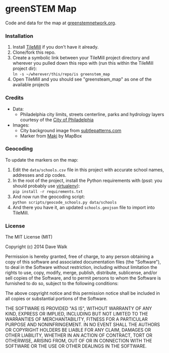 # greenSTEM Map

Code and data for the map at [greenstemnetwork.org](http://greenstemnetwork.org/).

### Installation

1. Install [TileMill](https://www.mapbox.com/tilemill/) if you don't have it already.
2. Clone/fork this repo.
3. Create a symbolic link between your TileMill project directory and wherever you pulled down this repo with (run this within the TileMill project dir):  
    `ln -s ~/wherever/this/repo/is greenstem_map`
4. Open TileMill and you should see "greensteam_map" as one of the available projects

### Credits
- Data:  
    - Philadelphia city limits, streets centerline, parks and hydrology layers courtesy of the [City of Philadelphia](http://opendataphilly.org/opendata/search/?qs=City%20of%20Philadelphia)
- Images:  
    - City background image from [subtlepatterns.com](http://subtlepatterns.com)
    - Marker from [Maki](https://www.mapbox.com/maki/) by MapBox

### Geocoding

To update the markers on the map:

1. Edit the `data/schools.csv` file in this project with accurate school names, addresses and zip codes.
2. In the root of the project, install the Python requirements with (psst: you should probably use [virtualenv](http://dabapps.com/blog/introduction-to-pip-and-virtualenv-python/)):  
`pip install -r requirements.txt`
3. And now run the geocoding script:  
`python scripts/geocode_schools.py data/schools`
4. And there you have it, an updated `schools.geojson` file to import into TileMill.

### License

The MIT License (MIT)

Copyright (c) 2014 Dave Walk   

Permission is hereby granted, free of charge, to any person obtaining a copy
of this software and associated documentation files (the "Software"), to deal
in the Software without restriction, including without limitation the rights
to use, copy, modify, merge, publish, distribute, sublicense, and/or sell
copies of the Software, and to permit persons to whom the Software is
furnished to do so, subject to the following conditions:  

The above copyright notice and this permission notice shall be included in all
copies or substantial portions of the Software.  

THE SOFTWARE IS PROVIDED "AS IS", WITHOUT WARRANTY OF ANY KIND, EXPRESS OR
IMPLIED, INCLUDING BUT NOT LIMITED TO THE WARRANTIES OF MERCHANTABILITY,
FITNESS FOR A PARTICULAR PURPOSE AND NONINFRINGEMENT. IN NO EVENT SHALL THE
AUTHORS OR COPYRIGHT HOLDERS BE LIABLE FOR ANY CLAIM, DAMAGES OR OTHER
LIABILITY, WHETHER IN AN ACTION OF CONTRACT, TORT OR OTHERWISE, ARISING FROM,
OUT OF OR IN CONNECTION WITH THE SOFTWARE OR THE USE OR OTHER DEALINGS IN THE
SOFTWARE.


